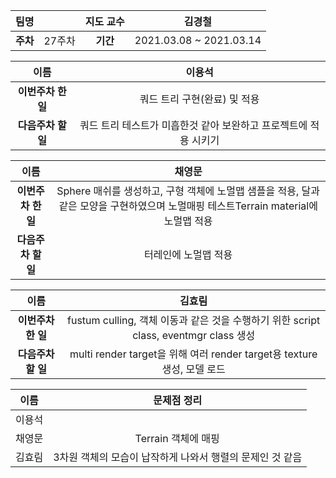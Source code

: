 |   팀명   |        | 지도 교수 |         김경철          |
| :------: | :----: | :-------: | :---------------------: |
| **주차** | 27주차 | **기간**  | 2021.03.08 ~ 2021.03.14 |

|        이름        |                            이용석                            |
| :----------------: | :----------------------------------------------------------: |
| **이번주차 한 일** |                 쿼드 트리 구현(완료) 및 적용                 |
| **다음주차 할 일** | 쿼드 트리 테스트가 미흡한것 같아 보완하고 프로젝트에 적용 시키기 |

|        이름        |                            채영문                            |
| :----------------: | :----------------------------------------------------------: |
| **이번주차 한 일** | Sphere 매쉬를 생성하고, 구형 객체에 노멀맵 샘플을 적용, 달과 같은 모양을 구현하였으며 노멀매핑 테스트Terrain material에 노멀맵 적용 |
| **다음주차 할 일** |                     터레인에 노멀맵 적용                     |

|        이름        |                            김효림                            |
| :----------------: | :----------------------------------------------------------: |
| **이번주차 한 일** | fustum culling, 객체 이동과 같은 것을 수행하기 위한 script class, eventmgr class 생성 |
| **다음주차 할 일** | multi render target을 위해 여러 render target용 texture 생성, 모델 로드 |

| 이름   |                        문제점 정리                        |
| ------ | :-------------------------------------------------------: |
| 이용석 |                                                           |
| 채영문 |                    Terrain 객체에 매핑                    |
| 김효림 | 3차원 객체의 모습이 납작하게 나와서 행렬의 문제인 것 같음 |

